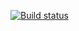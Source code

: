 [![Build status](https://ci.appveyor.com/api/projects/status/2fv2avk3jr0gcxdc/branch/main?svg=true)](https://ci.appveyor.com/project/DariaMusaeva/seleniumorder/branch/main)

